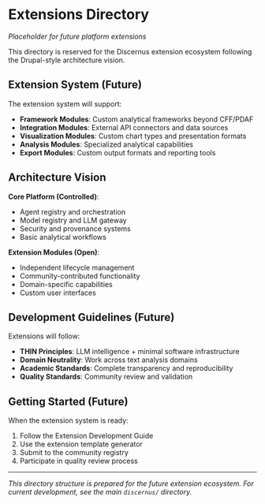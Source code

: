 # Extensions Directory
*Placeholder for future platform extensions*

This directory is reserved for the Discernus extension ecosystem following the Drupal-style architecture vision.

## Extension System (Future)

The extension system will support:
- **Framework Modules**: Custom analytical frameworks beyond CFF/PDAF
- **Integration Modules**: External API connectors and data sources
- **Visualization Modules**: Custom chart types and presentation formats
- **Analysis Modules**: Specialized analytical capabilities
- **Export Modules**: Custom output formats and reporting tools

## Architecture Vision

**Core Platform (Controlled)**:
- Agent registry and orchestration
- Model registry and LLM gateway
- Security and provenance systems
- Basic analytical workflows

**Extension Modules (Open)**:
- Independent lifecycle management
- Community-contributed functionality
- Domain-specific capabilities
- Custom user interfaces

## Development Guidelines (Future)

Extensions will follow:
- **THIN Principles**: LLM intelligence + minimal software infrastructure
- **Domain Neutrality**: Work across text analysis domains
- **Academic Standards**: Complete transparency and reproducibility
- **Quality Standards**: Community review and validation

## Getting Started (Future)

When the extension system is ready:
1. Follow the Extension Development Guide
2. Use the extension template generator
3. Submit to the community registry
4. Participate in quality review process

---

*This directory structure is prepared for the future extension ecosystem. For current development, see the main `discernus/` directory.* 